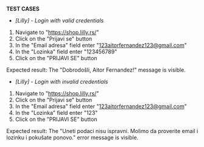 <b>TEST CASES</b>


- <i>[Lilly] - Login with valid credentials</i>

1) Navigate to "https://shop.lilly.rs/"
2) Click on the "Prijavi se" button
3) In the "Email adresa" field enter "123aitorfernandez123@gmail.com"
4) In the "Lozinka" field enter "123456789"
5) Click on the "PRIJAVI SE" button

Expected result: The "Dobrodošli, Aitor Fernandez!" message is visible.


- <i>[Lilly] - Login with invalid credentials</i>

1) Navigate to "https://shop.lilly.rs/"
2) Click on the "Prijavi se" button
3) In the "Email adresa" field enter "123aitorfernandez123@gmail.com"
4) In the "Lozinka" field enter "123"
5) Click on the "PRIJAVI SE" button

Expected result: The "Uneti podaci nisu ispravni. Molimo da proverite email i lozinku i pokušate ponovo." error message is visible.
